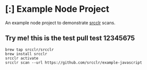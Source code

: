 # [:] Example Node Project

An example node project to demonstrate [srcclr](https://www.srcclr.com) scans.


## Try me! this is the test pull test 12345675


```
brew tap srcclr/srcclr
brew install srcclr
srcclr activate
srcclr scan --url https://github.com/srcclr/example-javascript
```
